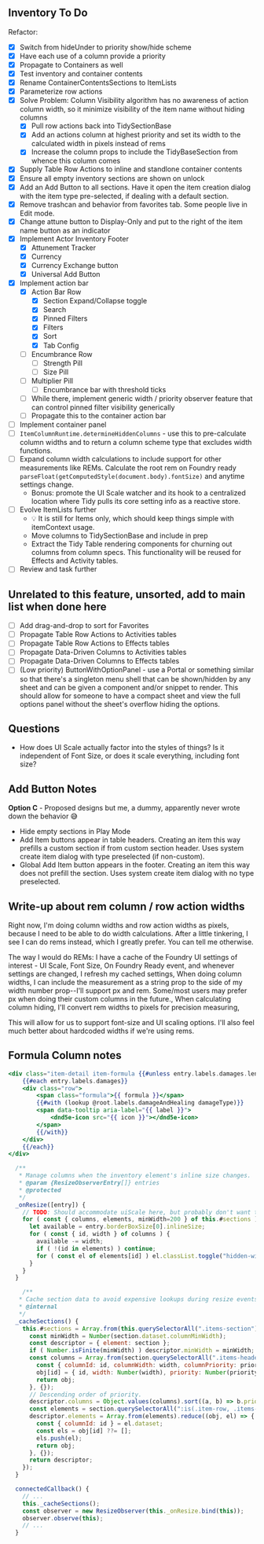 ## Inventory To Do

Refactor:

- [x] Switch from hideUnder to priority show/hide scheme
- [x] Have each use of a column provide a priority
- [x] Propagate to Containers as well
- [X] Test inventory and container contents
- [x] Rename ContainerContentsSections to ItemLists
- [x] Parameterize row actions
- [x] Solve Problem: Column Visibility algorithm has no awareness of action column width, so it minimize visibility of the item name without hiding columns
  - [x] Pull row actions back into TidySectionBase
  - [x] Add an actions column at highest priority and set its width to the calculated width in pixels instead of rems
  - [x] Increase the column props to include the TidyBaseSection from whence this column comes
- [x] Supply Table Row Actions to inline and standlone container contents
- [x] Ensure all empty inventory sections are shown on unlock
- [x] Add an Add Button to all sections. Have it open the item creation dialog with the item type pre-selected, if dealing with a default section.
- [x] Remove trashcan and behavior from favorites tab. Some people live in Edit mode.
- [x] Change attune button to Display-Only and put to the right of the item name button as an indicator
- [x] Implement Actor Inventory Footer
  - [x] Attunement Tracker
  - [x] Currency
  - [x] Currency Exchange button
  - [x] Universal Add Button
- [x] Implement action bar
  - [x] Action Bar Row
    - [x] Section Expand/Collapse toggle
    - [x] Search
    - [x] Pinned Filters
    - [x] Filters
    - [x] Sort
    - [x] Tab Config
  - [ ] Encumbrance Row
    - [ ] Strength Pill
    - [ ] Size Pill
  - [ ] Multiplier Pill
    - [ ] Encumbrance bar with threshold ticks
  - [ ] While there, implement generic width / priority observer feature that can control pinned filter visibility generically
  - [ ] Propagate this to the container action bar
- [ ] Implement container panel
- [ ] `ItemColumnRuntime.determineHiddenColumns` - use this to pre-calculate column widths and to return a column scheme type that excludes width functions.
- [ ] Expand column width calculations to include support for other measurements like REMs. Calculate the root rem on Foundry ready `parseFloat(getComputedStyle(document.body).fontSize)` and anytime settings change.
  - Bonus: promote the UI Scale watcher and its hook to a centralized location where Tidy pulls its core setting info as a reactive store.
- [ ] Evolve ItemLists further
  - 💡 It is still for Items only, which should keep things simple with itemContext usage.
  - Move columns to TidySectionBase and include in prep
  - Extract the Tidy Table rendering components for churning out columns from column specs. This functionality will be reused for Effects and Activity tables.
- [ ] Review and task further

## Unrelated to this feature, unsorted, add to main list when done here

- [ ] Add drag-and-drop to sort for Favorites
- [ ] Propagate Table Row Actions to Activities tables
- [ ] Propagate Table Row Actions to Effects tables
- [ ] Propagate Data-Driven Columns to Activities tables
- [ ] Propagate Data-Driven Columns to Effects tables
- [ ] (Low priority) ButtonWithOptionPanel - use a Portal or something similar so that there's a singleton menu shell that can be shown/hidden by any sheet and can be given a component and/or snippet to render. This should allow for someone to have a compact sheet and view the full options panel without the sheet's overflow hiding the options.

## Questions

- How does UI Scale actually factor into the styles of things? Is it independent of Font Size, or does it scale everything, including font size?

## Add Button Notes

**Option C** - Proposed designs but me, a dummy, apparently never wrote down the behavior 😅
* Hide empty sections in Play Mode
* Add Item buttons appear in table headers. Creating an item this way prefills a custom section if from custom section header. Uses system create item dialog with type preselected (if non-custom).
* Global Add Item button appears in the footer. Creating an item this way does not prefill the section. Uses system create item dialog with no type preselected.

## Write-up about rem column / row action widths

Right now, I'm doing column widths and row action widths as pixels, because I need to be able to do width calculations.
After a little tinkering, I see I can do rems instead, which I greatly prefer. You can tell me otherwise.

The way I would do REMs: 
I have a cache of the Foundry UI settings of interest - UI Scale, Font Size,
On Foundry Ready event, and whenever settings are changed, I refresh my cached settings,
When doing column widths, I can include the measurement as a string prop to the side of my width number prop--I'll support px and rem. Some/most users may prefer px when doing their custom columns in the future.,
When calculating column hiding, I'll convert rem widths to pixels for precision measuring,

This will allow for us to support font-size and UI scaling options. I'll also feel much better about hardcoded widths if we're using rems.

## Formula Column notes

```hbs
<div class="item-detail item-formula {{#unless entry.labels.damages.length}}empty{{/unless}}" data-column-id="formula">
    {{#each entry.labels.damages}}
    <div class="row">
        <span class="formula">{{ formula }}</span>
        {{#with (lookup @root.labels.damageAndHealing damageType)}}
        <span data-tooltip aria-label="{{ label }}">
            <dnd5e-icon src="{{ icon }}"></dnd5e-icon>
        </span>
        {{/with}}
    </div>
    {{/each}}
</div>
```

```js
  /**
   * Manage columns when the inventory element's inline size changes.
   * @param {ResizeObserverEntry[]} entries
   * @protected
   */
  _onResize([entry]) {
    // TODO: Should accommodate uiScale here, but probably don't want to call game.settings.get every frame.
    for ( const { columns, elements, minWidth=200 } of this.#sections ) {
      let available = entry.borderBoxSize[0].inlineSize;
      for ( const { id, width } of columns ) {
        available -= width;
        if ( !(id in elements) ) continue;
        for ( const el of elements[id] ) el.classList.toggle("hidden-width", available < minWidth);
      }
    }
  }

    /**
   * Cache section data to avoid expensive lookups during resize events.
   * @internal
   */
  _cacheSections() {
    this.#sections = Array.from(this.querySelectorAll(".items-section")).map(section => {
      const minWidth = Number(section.dataset.columnMinWidth);
      const descriptor = { element: section };
      if ( Number.isFinite(minWidth) ) descriptor.minWidth = minWidth;
      const columns = Array.from(section.querySelectorAll(".items-header [data-column-id]")).reduce((obj, el) => {
        const { columnId: id, columnWidth: width, columnPriority: priority } = el.dataset;
        obj[id] = { id, width: Number(width), priority: Number(priority) };
        return obj;
      }, {});
      // Descending order of priority.
      descriptor.columns = Object.values(columns).sort((a, b) => b.priority - a.priority);
      const elements = section.querySelectorAll(":is(.item-row, .items-header) [data-column-id]");
      descriptor.elements = Array.from(elements).reduce((obj, el) => {
        const { columnId: id } = el.dataset;
        const els = obj[id] ??= [];
        els.push(el);
        return obj;
      }, {});
      return descriptor;
    });
  }

  connectedCallback() {
    // ...
    this._cacheSections();
    const observer = new ResizeObserver(this._onResize.bind(this));
    observer.observe(this);
    // ...
  }
```